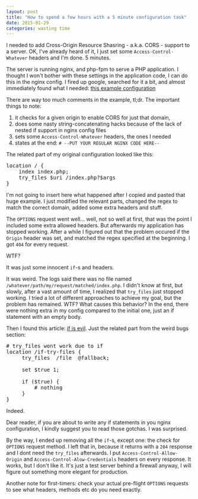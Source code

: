 ```yaml
---
layout: post
title: "How to spend a few hours with a 5 minute configuration task"
date: 2015-01-29
categories: wasting time
---
```

I needed to add Cross-Origin Resource Shasring - a.k.a. CORS - support to a server. OK, I've already heard of it, I just set some `Access-Control-Whatever` headers and I'm done. 5 minutes.

The server is running nginx, and php-fpm to serve a PHP application. I thought I won't bother with these settings in the application code, I can do this in the nginx config.
I fired up google, searched for it a bit, and almost immediately found what I needed: [this example configuration][cors-nginx]

There are way too much comments in the example, tl;dr.
The important things to note:

1. it checks for a given origin to enable CORS for just that domain,
2. does some nasty string-concatenating hacks because of the lack of nested if support in nginx config files
3. sets some `Access-Control-Whatever` headers, the ones I needed
4. states at the end: `# --PUT YOUR REGULAR NGINX CODE HERE--`

The related part of my original configuration looked like this:

<pre>
location / {
    index index.php;
    try_files $uri /index.php?$args
}
</pre>

I'm not going to insert here what happened after I copied and pasted that huge example. I just modified the relevant parts, changed the regex to match the correct domain, added some extra headers and stuff.

The `OPTIONS` request went well... well, not so well at first, that was the point I included some extra allowed headers. But afterwards my application has stopped working. After a while I figured out that the problem occured if the `Origin` header was set, and matched the regex specified at the beginning.
I got `404` for every request.

WTF?

It was just some innocent `if`-s and headers.

It was weird. The logs said there was no file named `/whatever/path/my/request/matched/index.php`. I didn't know at first, but slowly, after a vast amount of time, I realized that `try_files` just stopped working. I tried a lot of different approaches to achieve my goal, but the problem has remained. WTF? What causes this behavior? In the end, there were nothing extra in my config compared to the initial one, just an if statement with an empty body.

Then I found this article: [if is evil]. Just the related part from the weird bugs section:

<pre>
# try_files wont work due to if
location /if-try-files {
     try_files  /file  @fallback;

     set $true 1;

     if ($true) {
         # nothing
     }
}
</pre>

Indeed.

Dear reader, if you are about to write any if statements in you nginx configuration, I kindly suggest you to read those gotchas. I was surprised.

By the way, I ended up removing all the `if`-s, except one: the check for `OPTIONS` request method. I left that in, because it returns with a `204` response and I dont need the `try_files` afterwards. I put `Access-Control-Allow-Origin` and `Access-Control-Alow-Credentials` headers on every response. It works, but I don't like it. It's just a test server behind a firewall anyway, I will figure out something more elegant for production.

Another note for first-timers: check your actual pre-flight `OPTIONS` requests to see what headers, methods etc do you need exactly.


[cors-nginx]: http://enable-cors.org/server_nginx.html
[if is evil]: http://wiki.nginx.org/IfIsEvil
